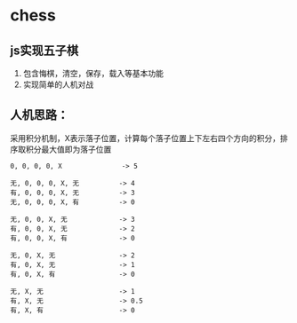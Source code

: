 # chess
## js实现五子棋
1. 包含悔棋，清空，保存，载入等基本功能
2. 实现简单的人机对战

## 人机思路：
采用积分机制，X表示落子位置，计算每个落子位置上下左右四个方向的积分，排序取积分最大值即为落子位置
```
0, 0, 0, 0, X               -> 5

无, 0, 0, 0, X, 无          -> 4 
有, 0, 0, 0, X, 无          -> 3
无, 0, 0, 0, X, 有          -> 0

无, 0, 0, X, 无             -> 3
有, 0, 0, X, 无             -> 2
有, 0, 0, X, 有             -> 0

无, 0, X, 无                -> 2
有, 0, X, 无                -> 1
有, 0, X, 有                -> 0

无, X, 无                   -> 1
有, X, 无                   -> 0.5
有, X, 有                   -> 0
```
